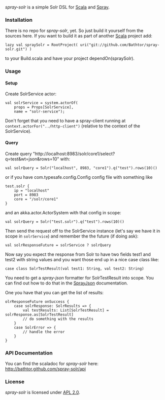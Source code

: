 _spray-solr_ is a simple Solr DSL for [Scala] and [Spray].

### Installation

There is no repo for _spray-solr_, yet.
So just build it yourself from the sources here.
If you want to build it as part of another [Scala] project add:

	lazy val spraySolr = RootProject( uri("git://github.com/Bathtor/spray-solr.git") )

to your Build.scala and have your project dependOn(spraySolr).

### Usage

#### Setup

Create SolrService actor:
 	
 	val solrService = system.actorOf(
 		props = Props[SolrService],
 		name = "solr-service");

Don't forget that you need to have a spray-client running at `context.actorFor("../http-client")` (relative to the context of the SolrService).

#### Query

Create query "http://localhost:8983/solr/core1/select?q=test&wt=json&rows=10" with:

	val solrQuery = Solr("localhost", 8983, "core1").q("test").rows(10)()

or if you have com.typesafe.config.Config config file with something like

	test.solr {
		ip = "localhost"
		port = 8983
		core = "/solr/core1"
	}

and an akka.actor.ActorSystem with that config in scope:

	val solrQuery = Solr("test.solr").q("test").rows(10)()

Then send the request off to the SolrService instance (let's say we have it in scope in `solrService`) and remember the the future (if doing ask):

	val solrResponseFuture = solrService ? solrQuery

Now say you expect the response from Solr to have two fields test1 and test2 with string values and you want those end up in a nice case class like:

	case class SolrTestResult(val test1: String, val test2: String)

You need to get a _spray-json_ formatter for SolrTestResult into scope.
You can find out how to do that in the [SprayJson] documentation.

One you have that you can get the list of results:

	olrResponseFuture onSuccess {
		case solrResponse: SolrResults => {
			val testResults: List[SolrTestResult] = solrResponse.as[SolrTestResult]
			// do something with the results
		}
		case SolrError => {
			// handle the error
		}
	}

### API Documentation
You can find the scaladoc for _spray-solr_ here:
<http://bathtor.github.com/spray-solr/api>

### License

_spray-solr_ is licensed under [APL 2.0].

   [APL 2.0]: http://www.apache.org/licenses/LICENSE-2.0
   [Scala]: http://www.scala-lang.org/
   [Spray]: http://spray.io/
   [SprayJson]: http://github.com/spray/spray-json